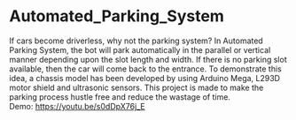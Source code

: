 # Automated_Parking_System
If cars become driverless, why not the parking system? In Automated Parking System, the bot will park automatically in the parallel or vertical manner depending upon the slot length and width. If there is no parking slot available, then the car will come back to the entrance. To demonstrate this idea, a chassis model has been developed by using Arduino Mega, L293D motor shield and ultrasonic sensors. This project is made to make the parking process hustle free and reduce the
wastage of time.
<br>
Demo: https://youtu.be/s0dDpX76j_E
